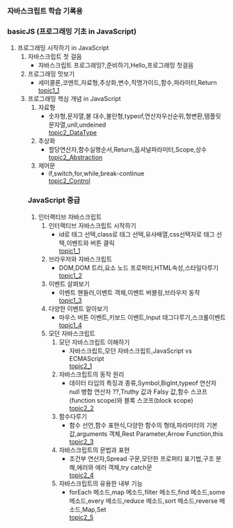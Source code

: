 ### 자바스크립트 학습 기록용

### basicJS (프로그래밍 기초 in JavaScript)
<ol>
    <li>
    프로그래밍 시작하기 in JavaScript 
        <ol>
            <li>자바스크립트 첫 걸음
                <ul>
                        <li>
                            자바스크립트 프로그래밍?,준비하기,Hello,프로그래밍 첫걸음
                        </li>
                </ul>
            </li>
            <li>프로그래밍 맛보기
                <ul>
                        <li>
                            세미콜론,코멘트,자료형,추상화,변수,작명가이드,함수,파라미터,Return
                            <br/><a href="https://github.com/KimMyeongSu/JS/blob/main/CodeitJS/basicJS/topic1/index.js">topic1_1</a>
                        </li>
                </ul>
            </li>            
    </li>
    <li>
    프로그래밍 핵심 개념 in JavaScript
        <ol>
            <li>자료형
                <ul>
                        <li>
                            숫자형,문자열,불 대수,불린형,typeof,연산자우선순위,형변환,템플릿문자열,unll,undeined                            
                            <br/><a href="https://github.com/KimMyeongSu/JS/blob/main/CodeitJS/basicJS/topic2/DataType.js">topic2_DataType</a>
                        </li>
                </ul>
            </li>
            <li>추상화
                <ul>
                        <li>
                            할당연산자,함수실행순서,Return,옵셔널파라미터,Scope,상수     
                            <br/><a href="https://github.com/KimMyeongSu/JS/blob/main/CodeitJS/basicJS/topic2/abstraction.js">topic2_Abstraction</a>
                        </li>
                </ul>
            </li>            
            <li>제어문
                <ul>
                        <li>
                            if,switch,for,while,break-continue  
                            <br/><a href="https://github.com/KimMyeongSu/JS/blob/main/CodeitJS/basicJS/topic2/control.js">topic2_Control</a>
                        </li>
                </ul>
            </li>             
    </li>    
</ol>

### JavaScript 중급

<ol>
    <li>
    인터랙티브 자바스크립트
        <ol>
            <li>인터랙티브 자바스크립트 시작하기
                <ul>
                        <li>
                            id로 태그 선택,class로 태그 선택,유사배열,css선택자로 태그 선택,이벤트와 버튼 클릭     
                            <br/><a href="https://github.com/KimMyeongSu/JS/blob/main/CodeitJS/InteractiveJS/topic1/t1_1/README.md">topic1_1</a>                            
                        </li> 
                </ul>
            </li>
            <li>브라우저와 자바스크립트
                <ul>
                        <li>
                            DOM,DOM 트리,요소 노드 프로퍼티,HTML속성,스타일다루기           
                            <br/><a href="https://github.com/KimMyeongSu/JS/blob/main/CodeitJS/InteractiveJS/topic1/t1_2/README.md">topic1_2</a>                            
                        </li>
                </ul>
            </li>            
            <li>이벤트 살펴보기
                <ul>
                        <li>
                            이벤트 핸들러,이벤트 객체,이벤트 버블링,브라우저 동작 
                            <br/><a href="https://github.com/KimMyeongSu/JS/blob/main/CodeitJS/InteractiveJS/topic1/t1_3/README.md">topic1_3</a>                            
                        </li>
                </ul>
            </li>            
            <li>다양한 이벤트 알아보기
                <ul>
                        <li>
                            마우스 버튼 이벤트,키보드 이벤트,Input 태그다루기,스크롤이벤트
                            <br/><a href="https://github.com/KimMyeongSu/JS/blob/main/CodeitJS/InteractiveJS/topic1/t1_4/README.md">topic1_4</a>                           
                        </li>
                </ul>
            </li>                                    
    </li>
    <li>
    모던 자바스크립트
        <ol>
            <li>모던 자바스크립트 이해하기
                <ul>
                        <li>
                            자바스크립트,모던 자바스크립트,JavaScript vs ECMAScript
                            <br/><a href="https://github.com/KimMyeongSu/JS/blob/main/CodeitJS/InteractiveJS/topic2/t2_1/README.md">topic2_1</a>                            
                        </li> 
                </ul>
            </li>
            <li>자바스크립트의 동작 원리
                <ul>
                        <li>
                            데이터 타입의 특징과 종류,Symbol,BigInt,typeof 연산자null 병합 연산자 ??,Truthy 값과 Falsy 값,함수 스코프(function scope)와 블록 스코프(block scope)
                            <br/><a href="https://github.com/KimMyeongSu/JS/blob/main/CodeitJS/InteractiveJS/topic2/t2_2/README.md">topic2_2</a>                            
                        </li> 
                </ul>
            </li>            
            <li>함수다루기
                <ul>
                        <li>
                            함수 선언,함수 표현식,다양한 함수의 형태,파라미터의 기본값,arguments 객체,Rest Parameter,Arrow Function,this
                            <br/><a href="https://github.com/KimMyeongSu/JS/blob/main/CodeitJS/InteractiveJS/topic2/t2_3/README.md">topic2_3</a>                            
                        </li> 
                </ul>
            </li>                        
            <li>자바스크립트의 문법과 표현
                <ul>
                        <li>
                            조건부 연산자,Spread 구문,모던한 프로퍼티 표기법,구조 분해,에러와 에러 객체,try catch문
                            <br/><a href="https://github.com/KimMyeongSu/JS/blob/main/CodeitJS/InteractiveJS/topic2/t2_4/README.md">topic2_4</a>                           
                        </li> 
                </ul>
            </li>             
            <li>자바스크립트의 유용한 내부 기능
                <ul>
                        <li>
                            forEach 메소드,map 메소드,filter 메소드,find 메소드,some 메소드,every 메소드,reduce 메소드,sort 메소드,reverse 메소드,Map,Set
                            <br/><a href="https://github.com/KimMyeongSu/JS/blob/main/CodeitJS/InteractiveJS/topic2/t2_5/README.md">topic2_5</a>                           
                        </li> 
                </ul>
            </li>                         
    </li>    
</ol>







